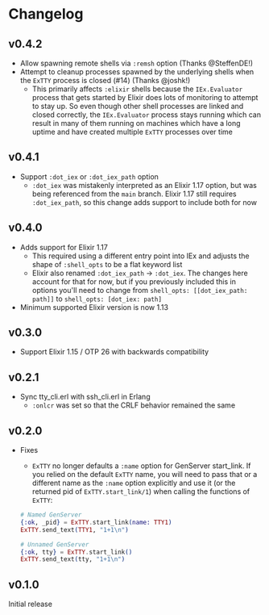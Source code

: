 # Changelog

## v0.4.2

* Allow spawning remote shells via `:remsh` option (Thanks @SteffenDE!)
* Attempt to cleanup processes spawned by the underlying shells when
  the `ExTTY` process is closed (#14) (Thanks @joshk!)
  * This primarily affects `:elixir` shells because the `IEx.Evaluator`
    process that gets started by Elixir does lots of monitoring to
    attempt to stay up. So even though other shell processes are linked
    and closed correctly, the `IEx.Evaluator` process stays running
    which can result in many of them running on machines which have
    a long uptime and have created multiple `ExTTY` processes over time

## v0.4.1

* Support `:dot_iex` or `:dot_iex_path` option
  * `:dot_iex` was mistakenly interpreted as an Elixir 1.17
    option, but was being referenced from the `main` branch.
    Elixir 1.17 still requires `:dot_iex_path`, so this change
    adds support to include both for now

## v0.4.0

* Adds support for Elixir 1.17
  * This required using a different entry point into IEx and
    adjusts the shape of `:shell_opts` to be a flat keyword list
  * Elixir also renamed `:dot_iex_path` -> `:dot_iex`. The changes
    here account for that for now, but if you previously included
    this in options you'll need to change from
    `shell_opts: [[dot_iex_path: path]]` to `shell_opts: [dot_iex: path]`
* Minimum supported Elixir version is now 1.13

## v0.3.0

* Support Elixir 1.15 / OTP 26 with backwards compatibility

## v0.2.1

* Sync tty_cli.erl with ssh_cli.erl in Erlang
  * `:onlcr` was set so that the CRLF behavior remained the same

## v0.2.0

* Fixes
  * `ExTTY` no longer defaults a `:name` option for GenServer start_link.
  If you relied on the default `ExTTY` name, you will need to pass that or
  a different name as the `:name` option explicitly and use it
  (or the returned pid of `ExTTY.start_link/1`) when calling the
  functions of `ExTTY`:

  ```elixir
  # Named GenServer
  {:ok, _pid} = ExTTY.start_link(name: TTY1)
  ExTTY.send_text(TTY1, "1+1\n")

  # Unnamed GenServer
  {:ok, tty} = ExTTY.start_link()
  ExTTY.send_text(tty, "1+1\n")
  ```

## v0.1.0

Initial release
